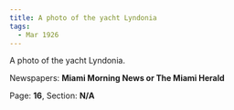 ```yaml
---  
title: A photo of the yacht Lyndonia  
tags:  
  - Mar 1926  
---  
```

  
A photo of the yacht Lyndonia.  
  
Newspapers: **Miami Morning News or The Miami Herald**  
  
Page: **16**, Section: **N/A** 
